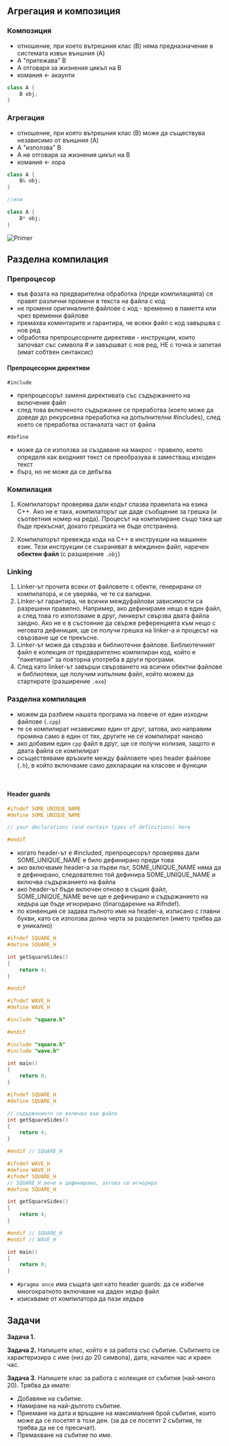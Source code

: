 ## Агрегация и композиция
### Композиция
- отношение, при което вътрешния клас (B) няма предназначение в системата извън външния (A)
- A "притежава" B
- А отговаря за жизнения цикъл на B
- комания <- акаунти

```cpp
class A {
    B obj;
}
```
### Агрегация
- отношение, при която вътрешния клас (B) може да съществува независимо от външния (A)
- A "използва" B
- A не отговаря за жизнения цикъл на B
- комания <- хора


```cpp
class A {
    B& obj;
}

//или

class A {
    B* obj;
}

```

![Primer](https://www.google.com/url?sa=i&url=https%3A%2F%2Fwww.cplusoop.com%2Fuml%2Fmodule4%2FmodelingAggregation-composition.php&psig=AOvVaw2FlMqdgsVY1JqHvyjr4E2Z&ust=1711015515273000&source=images&cd=vfe&opi=89978449&ved=0CBIQjRxqFwoTCNi2kNLLgoUDFQAAAAAdAAAAABAQ)


## Разделна компилация
### Препроцесор
- във фазата на предварителна обработка (преди компилацията) се правят различни промени в текста на файла с код
- не променя оригиналните файлове с код - временно в паметта или чрез временни файлове
- премахва коментарите и гарантира, че всеки файл с код завършва с нов ред
- обработва препроцесорните директиви - инструкции, които започват със символа # и завършват с нов ред, НЕ с точка и запетая (имат собтвен синтаксис)
#### Препроцесорни директиви
`#include` 
- препроцесорът заменя директивата със съдържанието на включения файл
- след това включеното съдържание се преработва (което може да доведе до рекурсивна преработка на допълнителни #includes), след което се преработва останалата част от файла

`#define`
- може да се използва за създаване на макрос - правило, което определя как входният текст се преобразува в заместващ изходен текст
- бърз, но не може да се дебъгва

### Компилация
1. Kомпилаторът проверява дали кодът спазва правилата на езика C++. Ако не е така, компилаторът ще даде съобщение за грешка (и съответния номер на реда). Процесът на компилиране също така ще бъде прекъснат, докато грешката не бъде отстранена.

2. Компилаторът превежда кода на C++ в инструкции на машинен език. Тези инструкции се съхраняват в междинен файл, наречен **обектен файл** (с разширение `.obj`)

### Linking
1. Linker-ът прочита всеки от файловете с обекти, генерирани от компилатора, и се уверява, че те са валидни.
2. Linker-ът гарантира, че всички междуфайлови зависимости са разрешени правилно. Например, ако дефинираме нещо в един файл, а след това го използваме в друг, линкерът свързва двата файла заедно. Ако не е в състояние да свърже референцията към нещо с неговата дефиниция, ще се получи грешка на linker-а и процесът на свързване ще се прекъсне.
3. Linker-ът може да свързва и библиотечни файлове. Библиотечният файл е колекция от предварително компилиран код, който е "пакетиран" за повторна употреба в други програми.
4. След като linker-ът завърши свързването на всички обектни файлове и библиотеки, ще получим изпълним файл, който можем да стартирате (разширение `.exe`)

### Разделна компилация
- можем да разбием нашата програма на повече от един изходни файлове (`.cpp`)
- те се компилират независимо един от друг, затова, ако направим промяна само в един от тях, другите не се компилират наново
- ако добавим един `cpp` файл в друг, ще се получи колизия, защото и двата файла се компилират
- осъществяваме връзките между файловете чрез header файлове (`.h`), в който включваме само декларации на класове и функции
 <br />

#### Header guards
```cpp
#ifndef SOME_UNIQUE_NAME
#define SOME_UNIQUE_NAME

// your declarations (and certain types of definitions) here

#endif
```
- когато header-ът е #included, препроцесорът проверява дали SOME_UNIQUE_NAME е било дефинирано преди това
- ако включваме header-а за първи път, SOME_UNIQUE_NAME няма да е дефинирано, следователно той дефинира SOME_UNIQUE_NAME и включва съдържанието на файла
- ако header-ът бъде включен отново в същия файл, SOME_UNIQUE_NAME вече ще е дефинирано и съдържанието на хедъра ще бъде игнорирано (благодарение на #ifndef).
- по конвенция се задава пълното име на header-а, изписано с главни букви, като се използва долна черта за разделител (името трябва да е уникално)

```cpp
#ifndef SQUARE_H
#define SQUARE_H

int getSquareSides()
{
    return 4;
}

#endif
```
```cpp
#ifndef WAVE_H
#define WAVE_H

#include "square.h"

#endif
```
```cpp
#include "square.h"
#include "wave.h"

int main()
{
    return 0;
}
```
```cpp
#ifndef SQUARE_H
#define SQUARE_H

// съдържанието се включва във файла
int getSquareSides()
{
    return 4;
}

#endif // SQUARE_H

#ifndef WAVE_H 
#define WAVE_H
#ifndef SQUARE_H 
// SQUARE_H вече е дефинирано, затова се игнорира
#define SQUARE_H 

int getSquareSides()
{
    return 4;
}

#endif // SQUARE_H
#endif // WAVE_H

int main()
{
    return 0;
}
```

- `#pragma once` има същата цел като header guards: да се избегне многократното включване на даден хедър файл
- изискваме от компилатора да пази хедъра

## Задачи
**Задача 1.**

**Задача 2.**
Напишете клас, който е за работа със събитие. Събитието се характеризира с име (низ до 20 символа), дата, начален час и краен час.

**Задача 3.**
Напишете клас за работа с колекция от събития (най-много 20). Трябва да имате:
 - Добавяне на събитие.
 - Намиране на най-дългото събитие.
 - Приемане на дата и връщане на максималния брой събития, които може да се посетят в този ден. (за да се посетят 2 събития, те трябва да не се пресичат).
 - Премахване на събитие по име.
